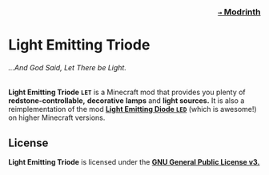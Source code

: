 ### <p align="right">[`→` Modrinth]()</p>

# Light Emitting Triode

###### ...And God Said, Let There be Light.

**Light Emitting Triode `LET`** is a Minecraft mod that provides you plenty of **redstone-controllable,** **decorative** **lamps** and **light sources.** It is also a reimplementation of the mod **[Light Emitting Diode `LED`](https://github.com/magistermaks/mod-led)** (which is awesome!) on higher Minecraft versions.

## License

**Light Emitting Triode** is licensed under the **[GNU General Public License v3.](LICENSE)**
